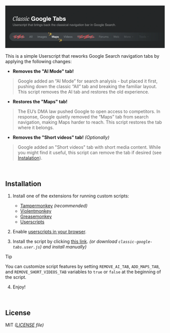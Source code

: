 ![Poster](/assets/poster.webp)

This is a simple Userscript that reworks Google Search navigation tabs by applying the following changes:

- **Removes the "AI Mode" tab!** 
> Google added an “AI Mode” for search analysis - but placed it first, pushing down the classic “All” tab and breaking the familiar layout. This script removes the AI tab and restores the old experience.

- **Restores the "Maps" tab!** 
> The EU’s DMA law pushed Google to open access to competitors. In response, Google quietly removed the “Maps” tab from search navigation, making Maps harder to reach. This script restores the tab where it belongs.

- **Removes the "Short videos" tab!** _(Optionally)_ 
> Google added an "Short videos" tab with short media content. While you might find it useful, this script can remove the tab if desired (see [Instalation](#Installation)).

<br>

## Installation

1. Install one of the extensions for running custom scripts:

    - [Tampermonkey](https://www.tampermonkey.net/) _(recommended)_
    - [Violentmonkey](https://violentmonkey.github.io/)
    - [Greasemonkey](https://www.greasespot.net/)
    - [Userscripts](https://github.com/quoid/userscripts)

2. Enable [userscripts in your browser](https://www.tampermonkey.net/faq.php#Q209).

3. Install the script by clicking [this link](https://github.com/Kirlovon/classic-google-tabs/raw/main/classic-google-tabs.user.js). _(or download `classic-google-tabs.user.js`) and install manually)_

> [!TIP]
> You can customize script features by setting `REMOVE_AI_TAB`, `ADD_MAPS_TAB`, and `REMOVE_SHORT_VIDEOS_TAB` variables to `true` or `false` at the beginning of the script.

4. Enjoy!

<br>

## License

MIT _([LICENSE](/LICENSE) file)_